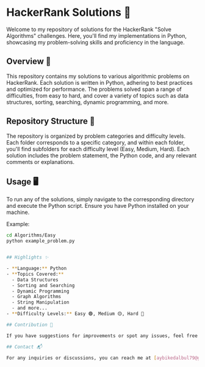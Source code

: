 # HackerRank Solutions 🚀

Welcome to my repository of solutions for the HackerRank "Solve Algorithms" challenges. Here, you'll find my implementations in Python, showcasing my problem-solving skills and proficiency in the language.

## Overview  📘

This repository contains my solutions to various algorithmic problems on HackerRank. Each solution is written in Python, adhering to best practices and optimized for performance. The problems solved span a range of difficulties, from easy to hard, and cover a variety of topics such as data structures, sorting, searching, dynamic programming, and more.

## Repository Structure 📂

The repository is organized by problem categories and difficulty levels. Each folder corresponds to a specific category, and within each folder, you'll find subfolders for each difficulty level (Easy, Medium, Hard). Each solution includes the problem statement, the Python code, and any relevant comments or explanations.


## Usage 🖥️

To run any of the solutions, simply navigate to the corresponding directory and execute the Python script. Ensure you have Python installed on your machine.

Example:

```bash
cd Algorithms/Easy
python example_problem.py


## Highlights ✨

- **Language:** Python
- **Topics Covered:**
  - Data Structures
  - Sorting and Searching
  - Dynamic Programming
  - Graph Algorithms
  - String Manipulation
  - and more...
- **Difficulty Levels:** Easy 🟢, Medium 🟡, Hard 🔴

## Contribution 🤝

If you have suggestions for improvements or spot any issues, feel free to fork the repository, make your changes, and submit a pull request. Collaboration and feedback are always welcome.

## Contact 📬

For any inquiries or discussions, you can reach me at [aybikedalbul79@gmail.com].


